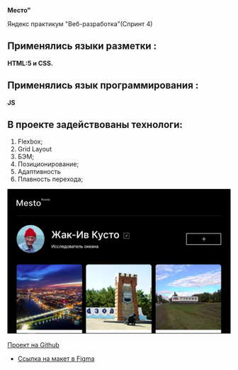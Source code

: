 **Место"** 

Яндекс практикум "Веб-разработка"(Спринт 4)
## Применялись языки разметки :
**HTML:5 и CSS.**
## Применялись язык программирования :
**JS**
 ## В проекте задействованы технологи:
1. Flexbox;
2. Grid Layout
3. БЭМ;
4. Позиционирование;
5. Адаптивность
6. Плавность перехода;

<img src="images/mesto.jpg">

[Проект на Github](https://markrnd.github.io/mesto/)

* [Ссылка на макет в Figma](https://www.figma.com/file/2cn9N9jSkmxD84oJik7xL7/JavaScript.-Sprint-4?node-id=0%3A1)